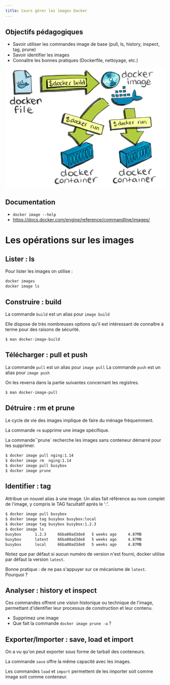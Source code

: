 ```yaml
---
title: Cours gérer les images Docker
---
```


## Objectifs pédagogiques
  - Savoir utiliser les commandes image de base (pull, ls, history, inspect, tag, prune)
  - Savoir identifier les images
  - Connaître les bonnes pratiques (Dockerfile, nettoyage, etc.)
  
![](../assets/images/docker-cycle.jpg)


<!-- --- -->

## Documentation 

* `docker image --help`
* https://docs.docker.com/engine/reference/commandline/images/
  
<!-- --- -->

# Les opérations sur les images 

## Lister : ls
Pour lister les images on utilise :

```shell
docker images
docker image ls
```
  
<!-- --- -->

## Construire : build 

La commande `build` est un alias pour `image build`

Elle dispose de très nombreuses options qu'il est intéressant de connaître à terme pour des raisons de sécurité.

```shell
$ man docker-image-build
```  
<!-- --- -->

## Télécharger : pull et push  

La commande `pull` est un alias pour `image pull`
La commande `push` est un alias pour `image push`

On les reverra dans la partie suivantes concernant les registres.

```shell
$ man docker-image-pull
```
  
<!-- --- -->

## Détruire : rm et prune

Le cycle de vie des images implique de faire du ménage fréquemment. 

La commande `rm` supprime une image spécifique.

La commande``prune` recherche les images sans conteneur démarré pour les supprimer.
 
```shell
$ docker image pull nging:1.14
$ docker image rm  nging:1.14
$ docker image pull busybox
$ docker image prune
```  
<!-- --- -->


## Identifier : tag

Attribue un nouvel alias à une image. 
Un alias fait référence au nom complet de l'image, y compris le TAG facultatif après le ':'.

```shell
$ docker image pull busybox
$ docker image tag busybox busybox:local
$ docker image tag busybox busybox:1.2.3
$ docker image ls 
busybox      1.2.3     66ba00ad3de8   5 weeks ago     4.87MB
busybox      latest    66ba00ad3de8   5 weeks ago     4.87MB
busybox      local     66ba00ad3de8   5 weeks ago     4.87MB
```    

Notez que par défaut si aucun numéro de version n'est fourni, docker utilise par défaut la version `latest`.

Bonne pratique : de ne pas s'appuyer sur ce mécanisme de `latest`. Pourquoi ?
  
<!-- --- -->

## Analyser : history et  inspect

Ces commandes offrent une vision historique ou technique de l'image, permettant d'identifier leur processus de construction et leur contenu.

- Supprimez une image
- Que fait la commande `docker image prune -a` ?
  
<!-- --- -->

## Exporter/Importer : save, load et import

On a vu qu'on peut exporter sous forme de tarball des conteneurs.

La commande `save` offre la même capacité avec les images.

Les commandes `load` et `import` permettent de les importer soit comme image soit comme conteneur.

